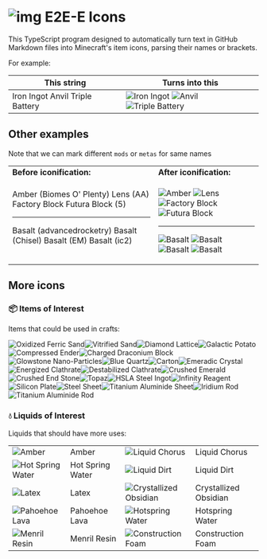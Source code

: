 # ![img](https://git.io/JLhnf) E2E-E Icons

This TypeScript program designed to automatically turn text in GitHub Markdown files into Minecraft's item icons, parsing their names or brackets.

For example:

| This string | Turns into this |
|---|---|
| Iron Ingot Anvil Triple Battery | ![Iron Ingot](https://git.io/JLjca) ![Anvil](https://git.io/JLjcu) ![Triple Battery](https://git.io/JLjcV)|


## Other examples

Note that we can mark different `mods` or `metas` for same names

<table>
<tr><td>
<strong>Before iconification:</strong>
</td><td>
<strong>After iconification:</strong>
</td></tr>
<td>
Amber (Biomes O' Plenty)
Lens (AA)
Factory Block
Futura Block (5)

----

Basalt (advancedrocketry)
Basalt (Chisel)
Basalt (EM)
Basalt (ic2)
</td>
<td>

![Amber](https://git.io/JLhjR)
![Lens](https://git.io/JLhj8)
![Factory Block](https://git.io/JLjnM)
![Futura Block](https://git.io/JLjsJ)

-----

![Basalt](https://git.io/JLjsf)
![Basalt](https://git.io/JLjnc)
![Basalt](https://git.io/JLjnZ)
![Basalt](https://git.io/JLjnn)
</td>
</tr>
</table>

## More icons


### 📦 Items of Interest

Items that could be used in crafts:

![Oxidized Ferric Sand](https://git.io/JLhhe)![Vitrified Sand](https://git.io/JLhhs)![Diamond Lattice](https://git.io/JLhhm)![Galactic Potato](https://git.io/JLhhY)![Compressed Ender](https://git.io/JLhhI)![Charged Draconium Block](https://git.io/JLhpx)![Glowstone Nano-Particles](https://git.io/JLhpA)![Blue Quartz](https://git.io/JLhhW)![Carton](https://git.io/JLhh2)![Emeradic Crystal](https://git.io/JLhhk)![Energized Clathrate](https://git.io/JLhhf)![Destabilized Clathrate](https://git.io/JLhph)![Crushed Emerald](https://git.io/JLhhq)![Crushed End Stone](https://git.io/JLhhT)![Topaz](https://git.io/JLhj4)![HSLA Steel Ingot](https://git.io/JLhht)![Infinity Reagent](https://git.io/JLhhL)![Silicon Plate](https://git.io/JLhhn)![Steel Sheet](https://git.io/JLhhB)![Titanium Aluminide Sheet](https://git.io/JLhpN)![Iridium Rod](https://git.io/JLhh4)![Titanium Aluminide Rod](https://git.io/JLhpp)


### 💧 Liquids of Interest

Liquids that should have more uses:

|||||
|---|---|---|---|
| ![Amber](https://git.io/JLjvY) | Amber | ![Liquid Chorus](https://git.io/JLjvO) | Liquid Chorus |
| ![Hot Spring Water](https://git.io/JLjvq) | Hot Spring Water | ![Liquid Dirt](https://git.io/JLjvm) | Liquid Dirt |
| ![Latex](https://git.io/JLjvI) | Latex | ![Crystallized Obsidian](https://git.io/JLjvt) | Crystallized Obsidian |
| ![Pahoehoe Lava](https://git.io/JLjvk) | Pahoehoe Lava | ![Hotspring Water](https://git.io/JLjvs) | Hotspring Water |
| ![Menril Resin](https://git.io/JLjvL) | Menril Resin | ![Construction Foam](https://git.io/JLjv3) | Construction Foam |

